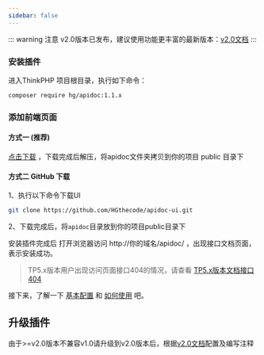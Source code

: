 ```yaml
---
sidebar: false
---
```


::: warning 注意
v2.0版本已发布，建议使用功能更丰富的最新版本：[v2.0文档](/v2/)
:::


### 安装插件
进入ThinkPHP 项目根目录，执行如下命令：
```sh
composer require hg/apidoc:1.1.x
```



### 添加前端页面

#### 方式一 (推荐)

[点击下载](https://github.com/HGthecode/apidoc-ui/releases/download/v1.0.0/apidoc.zip) ，下载完成后解压，将apidoc文件夹拷贝到你的项目 public 目录下

#### 方式二 GitHub 下载
 1、执行以下命令下载UI
```sh
git clone https://github.com/HGthecode/apidoc-ui.git
```
 2、下载完成后，将`apidoc`目录放到你的项目public目录下

安装插件完成后 打开浏览器访问   http://你的域名/apidoc/ ，出现接口文档页面，表示安装成功。

>TP5.x版本用户出现访问页面接口404的情况，请查看 [TP5.x版本文档接口404](/v1/use/help/#TP5.x版本文档接口404)

接下来，了解一下  [基本配置](/config/) 和 [如何使用](/use/) 吧。



## 升级插件

由于>=v2.0版本不兼容v1.0请升级到v2.0版本后，根据[v2.0文档](/v2/)配置及编写注释